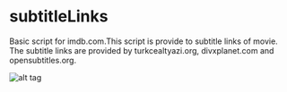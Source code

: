 subtitleLinks
=============
Basic script for imdb.com.This script is provide to subtitle links of movie.
The subtitle links are provided by turkcealtyazi.org, divxplanet.com and opensubtitles.org.

![alt tag](http://akursat.com/wp-content/uploads/dev/subtitleLinks.png)


